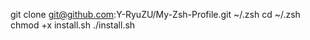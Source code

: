 git clone git@github.com:Y-RyuZU/My-Zsh-Profile.git ~/.zsh
cd ~/.zsh
chmod +x install.sh
./install.sh